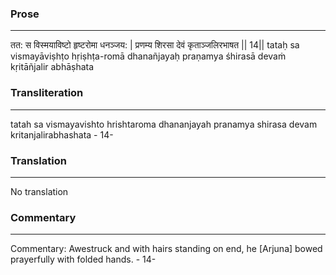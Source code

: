 ### Prose 
 --- 
तत: स विस्मयाविष्टो हृष्टरोमा धनञ्जय: |
प्रणम्य शिरसा देवं कृताञ्जलिरभाषत || 14||
tataḥ sa vismayāviṣhṭo hṛiṣhṭa-romā dhanañjayaḥ
praṇamya śhirasā devaṁ kṛitāñjalir abhāṣhata

### Transliteration 
 --- 
tatah sa vismayavishto hrishtaroma dhananjayah pranamya shirasa devam kritanjalirabhashata - 14-

### Translation 
 --- 
No translation

### Commentary 
 --- 
Commentary: Awestruck and with hairs standing on end, he [Arjuna] bowed prayerfully with folded hands. - 14-